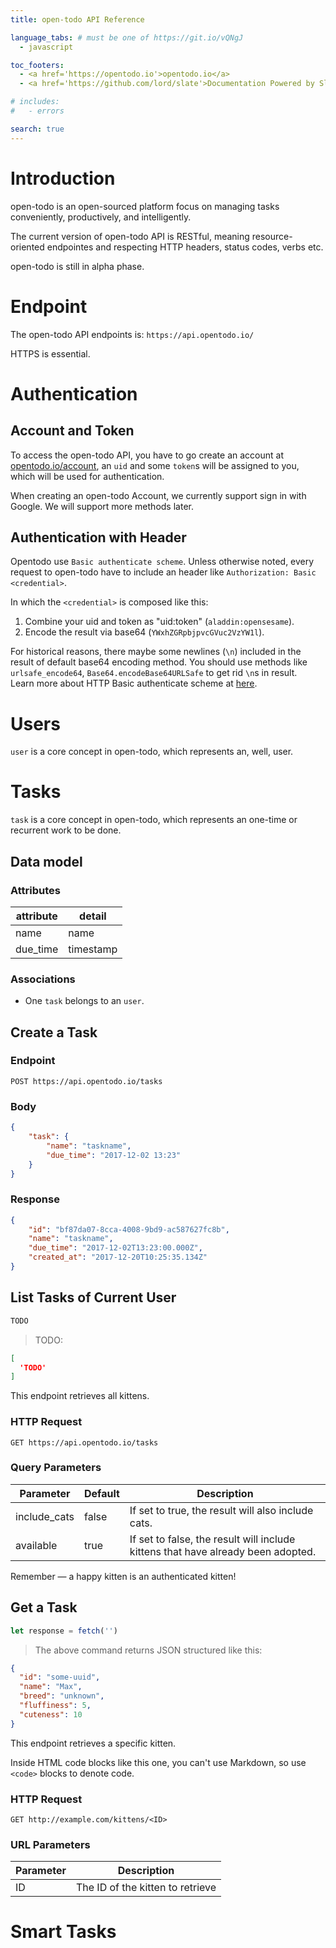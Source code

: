 ```yaml
---
title: open-todo API Reference

language_tabs: # must be one of https://git.io/vQNgJ
  - javascript

toc_footers:
  - <a href='https://opentodo.io'>opentodo.io</a>
  - <a href='https://github.com/lord/slate'>Documentation Powered by Slate</a>

# includes:
#   - errors

search: true
---
```


# Introduction

open-todo is an open-sourced platform focus on managing tasks conveniently, productively, and intelligently.

The current version of open-todo API is RESTful, meaning resource-oriented endpointes and respecting HTTP headers, status codes, verbs etc.

<aside class="notice">
open-todo is still in alpha phase.
</aside>

# Endpoint

The open-todo API endpoints is: `https://api.opentodo.io/`

<aside class="notice">HTTPS is essential.</aside>

# Authentication

## Account and Token

To access the open-todo API, you have to go create an account at [opentodo.io/account](https://opentodo.io/account), an `uid` and some `token`s will be assigned to you, which will be used for authentication.

<aside class="notice">
When creating an open-todo Account, we currently support sign in with Google. We will support more methods later.
</aside>

## Authentication with Header

Opentodo use `Basic authenticate scheme`. Unless otherwise noted, every request to open-todo have to include an header like `Authorization: Basic <credential>`.

In which the `<credential>` is composed like this:

1. Combine your uid and token as "uid:token" (`aladdin:opensesame`).
2. Encode the result via base64 (`YWxhZGRpbjpvcGVuc2VzYW1l`).

<aside class="notice">
For historical reasons, there maybe some newlines (<code>\n</code>) included in the result of default base64 encoding method.
You should use methods like <code>urlsafe_encode64</code>, <code>Base64.encodeBase64URLSafe</code> to get rid <code>\n</code>s in result.
</aside>

<aside class="notice">
Learn more about HTTP Basic authenticate scheme at <a href="https://developer.mozilla.org/en-US/docs/Web/HTTP/Headers/Authorization">here</a>.
</aside>

# Users

`user` is a core concept in open-todo, which represents an, well, user.

# Tasks

`task` is a core concept in open-todo, which represents an one-time or recurrent work to be done.

## Data model

### Attributes

attribute | detail
--- | ---
name | name
due_time | timestamp

### Associations

- One `task` belongs to an `user`.

## Create a Task

### Endpoint

`POST https://api.opentodo.io/tasks`

### Body

```json
{
	"task": {
		"name": "taskname",
		"due_time": "2017-12-02 13:23"
	}
}
```

### Response

```json
{
    "id": "bf87da07-8cca-4008-9bd9-ac587627fc8b",
    "name": "taskname",
    "due_time": "2017-12-02T13:23:00.000Z",
    "created_at": "2017-12-20T10:25:35.134Z"
}
```

## List Tasks of Current User

```javascript
TODO
```

> TODO:

```json
[
  'TODO'
]
```

This endpoint retrieves all kittens.

### HTTP Request

`GET https://api.opentodo.io/tasks`

### Query Parameters

Parameter | Default | Description
--------- | ------- | -----------
include_cats | false | If set to true, the result will also include cats.
available | true | If set to false, the result will include kittens that have already been adopted.

<aside class="success">
Remember — a happy kitten is an authenticated kitten!
</aside>

## Get a Task

```javascript
let response = fetch('')
```

> The above command returns JSON structured like this:

```json
{
  "id": "some-uuid",
  "name": "Max",
  "breed": "unknown",
  "fluffiness": 5,
  "cuteness": 10
}
```

This endpoint retrieves a specific kitten.

<aside class="warning">Inside HTML code blocks like this one, you can't use Markdown, so use <code>&lt;code&gt;</code> blocks to denote code.</aside>

### HTTP Request

`GET http://example.com/kittens/<ID>`

### URL Parameters

Parameter | Description
--------- | -----------
ID | The ID of the kitten to retrieve

# Smart Tasks

